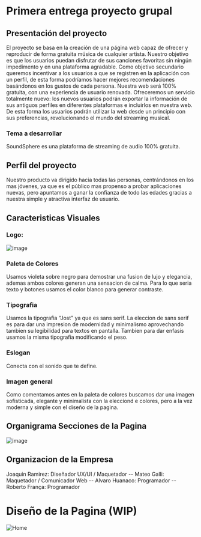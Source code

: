 # Primera entrega proyecto grupal

## Presentación del proyecto
 El proyecto se basa en la creación de una página web capaz de ofrecer y reproducir de forma gratuita música de cualquier artista. Nuestro objetivo es que los usuarios puedan disfrutar de sus canciones favoritas sin ningún impedimento y en una plataforma agradable. Como objetivo secundario queremos incentivar a los usuarios a que se registren en la aplicación con un perfil, de esta forma podríamos hacer mejores recomendaciones basándonos en los gustos de cada persona.
 Nuestra web será 100% gratuita, con una experiencia de usuario renovada. Ofreceremos un servicio totalmente nuevo: los nuevos usuarios podrán exportar la información de sus antiguos perfiles en diferentes plataformas e incluirlos en nuestra web. De esta forma los usuarios podrán utilizar la web desde un principio con sus preferencias, revolucionando el mundo del streaming musical. 
### Tema a desarrollar
 SoundSphere es una plataforma de streaming de audio 100% gratuita.
  
## Perfil del proyecto
 Nuestro producto va dirigido hacia todas las personas, centrándonos en los mas jóvenes, ya que es el público mas propenso a probar aplicaciones nuevas, pero apuntamos a ganar la confianza de todo las edades gracias a nuestra simple y atractiva interfaz de usuario.

## Caracteristicas Visuales
### Logo: 
 ![image](https://github.com/user-attachments/assets/68237930-0cb7-4318-8062-42f19d97edc6)
### Paleta de Colores
 Usamos violeta sobre negro para demostrar una fusion de lujo y elegancia, ademas ambos colores generan una sensacion de calma.
 Para lo que seria texto y botones usamos el color blanco para generar contraste.
### Tipografia
 Usamos la tipografia “Jost” ya que es sans serif. La eleccion de sans serif es para dar una impresion de modernidad y minimalismo aprovechando tambien su legibilidad para textos en pantalla. Tambien para dar enfasis usamos la misma tipografia modificando el peso.
### Eslogan
 Conecta con el sonido que te define.
### Imagen general
 Como comentamos antes en la paleta de colores buscamos dar una imagen sofisticada, elegante y minimalista con la elecciond e colores, pero a la vez moderna y simple con el diseño de la pagina.
 
## Organigrama Secciones de la Pagina
 ![image](https://github.com/user-attachments/assets/095a56db-be3d-4e42-af19-e158e84624c0)

## Organizacion de la Empresa
 Joaquin Ramirez: Diseñador UX/UI / Maquetador --
 Mateo Galli: Maquetador / Comunicador Web --
 Alvaro Huanaco: Programador --
 Roberto França: Programador



# Diseño de la Pagina (WIP)
 ![Home](https://github.com/user-attachments/assets/485b005b-2f6d-440b-890b-f00f5711cf15)
